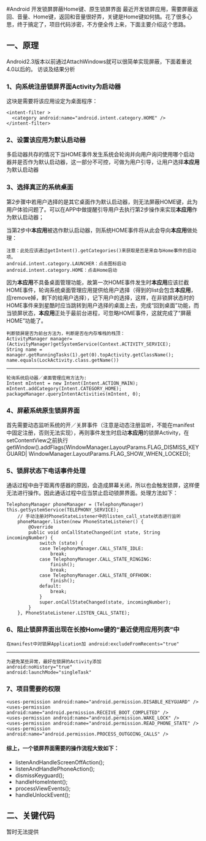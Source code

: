 #Android 开发锁屏屏蔽Home键、原生锁屏界面
最近开发锁屏应用，需要屏蔽返回、音量、Home键，返回和音量很好弄，关键是Home键如何搞。花了很多心思，终于搞定了，项目代码涉密，不方便全传上来，下面主要介绍这个思路。
## 一、原理
Android2.3版本以前通过AttachWindows就可以很简单实现屏蔽，下面着重说4.0以后的。
访谈及结果分析
### 1、向系统注册锁屏界面Activity为启动器
这块是需要将该应用设定为桌面程序：

    <intent-filter >
      <category android:name="android.intent.category.HOME" />
    </intent-filter>

### 2、设置该应用为默认启动器

多启动器共存的情况下当HOME事件发生系统会轮询并向用户询问使用哪个启动器并是否作为默认启动器，这一部分不可控，可做为用户引导，让用户选择**本应用**为默认启动器

### 3、选择真正的系统桌面

第2步骤中若用户选择的是其它桌面作为默认启动器，则无法屏蔽HOME键，此为用户体验问题了。可以在APP中做提醒引导用户去执行第2步操作来实现**本应用**作为默认启动器；

当第2步中**本应用**被选作默认启动器，则系统HOME事件将从此会导向**本应用**做处理：

    注意：此处应该通过getIntent().getCategories()来获取是否是来自与Home事件的启动项。
    android.intent.category.LAUNCHER：点击图标启动
    android.intent.category.HOME：点击Home启动
因为**本应用**不具备桌面管理功能，故第一次HOME事件发生时**本应用**应该拦截HOME事件，轮询系统桌面管理应用提供给用户选择（得到的list会包含**本应用**，应remove掉，剩下的给用户选择），记下用户的选择，这样，在非锁屏状态时的HOME事件来到星酷时应当跳转到用户选择的桌面上去，完成“回到桌面”功能，而当锁屏状态，**本应用**正处于最前台进程，可忽略HOME事件，这就完成了“屏蔽HOME”功能了。

    判断锁屏是否为前台方法为，判断是否在内存堆栈的栈顶：
    ActivityManager manager=(ActivityManager)getSystemService(Context.ACTIVITY_SERVICE);
    String name = manager.getRunningTasks(1).get(0).topActivity.getClassName();
    name.equals(LockActivity.class.getName())  
----
    

    轮询系统启动器／桌面管理应用方法为:
    Intent mIntent = new Intent(Intent.ACTION_MAIN);
    mIntent.addCategory(Intent.CATEGORY_HOME);
    packageManager.queryIntentActivities(mIntent, 0);

### 4、屏蔽系统原生锁屏界面

首先需要动态监听系统的开／关屏事件（注意是动态注册监听，不能在manifest中固定注册，否则无法实现），再则事件发生时启动**本应用**的锁屏Activity，在setContentView之前执行
getWindow().addFlags(WindowManager.LayoutParams.FLAG_DISMISS_KEYGUARD| WindowManager.LayoutParams.FLAG_SHOW_WHEN_LOCKED);


### 5、锁屏状态下电话事件处理

通话过程中由于距离传感器的原因，会造成屏幕关闭，所以也会触发锁屏，这样便无法进行操作。因此通话过程中应当禁止启动锁屏界面。处理方法如下：

    TelephonyManager phoneManager = (TelephonyManager) this.getSystemService(TELEPHONY_SERVICE);
		// 手动注册对PhoneStateListener中的listen_call_state状态进行监听
		phoneManager.listen(new PhoneStateListener() {
			@Override
			public void onCallStateChanged(int state, String incomingNumber) {
				switch (state) {
				case TelephonyManager.CALL_STATE_IDLE:
					break;
				case TelephonyManager.CALL_STATE_RINGING:
					finish();
					break;
				case TelephonyManager.CALL_STATE_OFFHOOK:
					finish();
				default:
					break;
				}
				super.onCallStateChanged(state, incomingNumber);
			}
		}, PhoneStateListener.LISTEN_CALL_STATE);


### 6、阻止锁屏界面出现在长按Home键的“最近使用应用列表”中

    在manifest中对锁屏Application加 android:excludeFromRecents="true"
----
    
    为避免某些异常，最好在锁屏的Activity添加 
    android:noHistory="true"
    android:launchMode="singleTask"
    

### 7、项目需要的权限
    <uses-permission android:name="android.permission.DISABLE_KEYGUARD" />
    <uses-permission android:name="android.permission.RECEIVE_BOOT_COMPLETED" />
    <uses-permission android:name="android.permission.WAKE_LOCK" />
    <uses-permission android:name="android.permission.READ_PHONE_STATE" />
    <uses-permission android:name="android.permission.PROCESS_OUTGOING_CALLS" />

#### 综上，一个锁屏界面需要的操作流程大致如下：

* listenAndHandleScreenOffAction();
* listenAndHandlePhoneAction();
* dismissKeyguard();
* handleHomeIntent();
* processViewEvents();
* handleUnlockEvent();

## 二、关键代码
暂时无法提供
